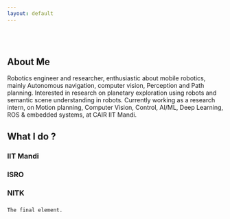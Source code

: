 ```yaml
---
layout: default
---
```

<br/><br/>
## About Me
Robotics engineer and researcher, enthusiastic about mobile robotics, mainly Autonomous navigation, computer vision, Perception and Path planning. Interested in research on planetary exploration using robots and semantic scene understanding in robots.
Currently working as a research intern, on Motion planning, Computer Vision, Control, AI/ML, Deep Learning, ROS & embedded systems, at CAIR IIT Mandi.

## What I do ?

### IIT Mandi


### ISRO

### NITK

###
```
The final element.
```
